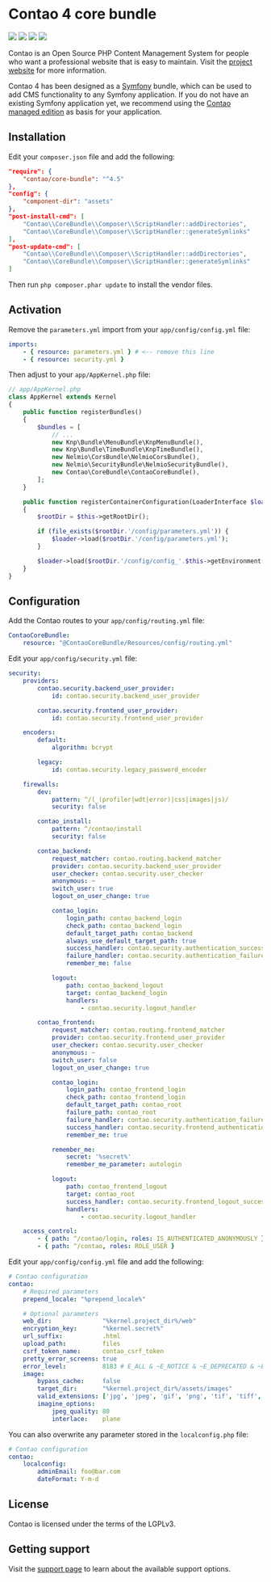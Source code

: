 Contao 4 core bundle
====================

[![](https://img.shields.io/travis/contao/core-bundle/master.svg?style=flat-square)](https://travis-ci.org/contao/core-bundle/)
[![](https://img.shields.io/coveralls/contao/core-bundle/master.svg?style=flat-square)](https://coveralls.io/github/contao/core-bundle)
[![](https://img.shields.io/packagist/v/contao/core-bundle.svg?style=flat-square)](https://packagist.org/packages/contao/core-bundle)
[![](https://img.shields.io/packagist/dt/contao/core-bundle.svg?style=flat-square)](https://packagist.org/packages/contao/core-bundle)

Contao is an Open Source PHP Content Management System for people who want a
professional website that is easy to maintain. Visit the [project website][1]
for more information.

Contao 4 has been designed as a [Symfony][2] bundle, which can be used to add
CMS functionality to any Symfony application. If you do not have an existing
Symfony application yet, we recommend using the [Contao managed edition][3] as
basis for your application.


Installation
------------

Edit your `composer.json` file and add the following:

```json
"require": {
    "contao/core-bundle": "^4.5"
},
"config": {
    "component-dir": "assets"
},
"post-install-cmd": [
    "Contao\\CoreBundle\\Composer\\ScriptHandler::addDirectories",
    "Contao\\CoreBundle\\Composer\\ScriptHandler::generateSymlinks"
],
"post-update-cmd": [
    "Contao\\CoreBundle\\Composer\\ScriptHandler::addDirectories",
    "Contao\\CoreBundle\\Composer\\ScriptHandler::generateSymlinks"
]
```

Then run `php composer.phar update` to install the vendor files.


Activation
----------

Remove the `parameters.yml` import from your `app/config/config.yml` file:

```yml
imports:
    - { resource: parameters.yml } # <-- remove this line
    - { resource: security.yml }
```

Then adjust to your `app/AppKernel.php` file:

```php
// app/AppKernel.php
class AppKernel extends Kernel
{
    public function registerBundles()
    {
        $bundles = [
            // ...
            new Knp\Bundle\MenuBundle\KnpMenuBundle(),
            new Knp\Bundle\TimeBundle\KnpTimeBundle(),
            new Nelmio\CorsBundle\NelmioCorsBundle(),
            new Nelmio\SecurityBundle\NelmioSecurityBundle(),
            new Contao\CoreBundle\ContaoCoreBundle(),
        ];
    }

    public function registerContainerConfiguration(LoaderInterface $loader)
    {
        $rootDir = $this->getRootDir();

        if (file_exists($rootDir.'/config/parameters.yml')) {
            $loader->load($rootDir.'/config/parameters.yml');
        }

        $loader->load($rootDir.'/config/config_'.$this->getEnvironment().'.yml');
    }
}
```


Configuration
-------------

Add the Contao routes to your `app/config/routing.yml` file:

```yml
ContaoCoreBundle:
    resource: "@ContaoCoreBundle/Resources/config/routing.yml"
```

Edit your `app/config/security.yml` file:

```yml
security:
    providers:
        contao.security.backend_user_provider:
            id: contao.security.backend_user_provider

        contao.security.frontend_user_provider:
            id: contao.security.frontend_user_provider

    encoders:
        default:
            algorithm: bcrypt

        legacy:
            id: contao.security.legacy_password_encoder

    firewalls:
        dev:
            pattern: ^/(_(profiler|wdt|error)|css|images|js)/
            security: false

        contao_install:
            pattern: ^/contao/install
            security: false

        contao_backend:
            request_matcher: contao.routing.backend_matcher
            provider: contao.security.backend_user_provider
            user_checker: contao.security.user_checker
            anonymous: ~
            switch_user: true
            logout_on_user_change: true

            contao_login:
                login_path: contao_backend_login
                check_path: contao_backend_login
                default_target_path: contao_backend
                always_use_default_target_path: true
                success_handler: contao.security.authentication_success_handler
                failure_handler: contao.security.authentication_failure_handler
                remember_me: false

            logout:
                path: contao_backend_logout
                target: contao_backend_login
                handlers:
                    - contao.security.logout_handler

        contao_frontend:
            request_matcher: contao.routing.frontend_matcher
            provider: contao.security.frontend_user_provider
            user_checker: contao.security.user_checker
            anonymous: ~
            switch_user: false
            logout_on_user_change: true

            contao_login:
                login_path: contao_frontend_login
                check_path: contao_frontend_login
                default_target_path: contao_root
                failure_path: contao_root
                failure_handler: contao.security.authentication_failure_handler
                success_handler: contao.security.frontend_authentication_success_handler
                remember_me: true

            remember_me:
                secret: '%secret%'
                remember_me_parameter: autologin

            logout:
                path: contao_frontend_logout
                target: contao_root
                success_handler: contao.security.frontend_logout_success_handler
                handlers:
                    - contao.security.logout_handler

    access_control:
        - { path: ^/contao/login, roles: IS_AUTHENTICATED_ANONYMOUSLY }
        - { path: ^/contao, roles: ROLE_USER }
```

Edit your `app/config/config.yml` file and add the following:

```yml
# Contao configuration
contao:
    # Required parameters
    prepend_locale: "%prepend_locale%"

    # Optional parameters
    web_dir:              "%kernel.project_dir%/web"
    encryption_key:       "%kernel.secret%"
    url_suffix:           .html
    upload_path:          files
    csrf_token_name:      contao_csrf_token
    pretty_error_screens: true
    error_level:          8183 # E_ALL & ~E_NOTICE & ~E_DEPRECATED & ~E_USER_DEPRECATED
    image:
        bypass_cache:     false
        target_dir:       "%kernel.project_dir%/assets/images"
        valid_extensions: ['jpg', 'jpeg', 'gif', 'png', 'tif', 'tiff', 'bmp', 'svg', 'svgz']
        imagine_options:
            jpeg_quality: 80
            interlace:    plane
```

You can also overwrite any parameter stored in the `localconfig.php` file:

```yml
# Contao configuration
contao:
    localconfig:
        adminEmail: foo@bar.com
        dateFormat: Y-m-d
```


License
-------

Contao is licensed under the terms of the LGPLv3.


Getting support
---------------

Visit the [support page][4] to learn about the available support options.


[1]: https://contao.org
[2]: https://symfony.com
[3]: https://github.com/contao/managed-edition
[4]: https://contao.org/en/support.html
